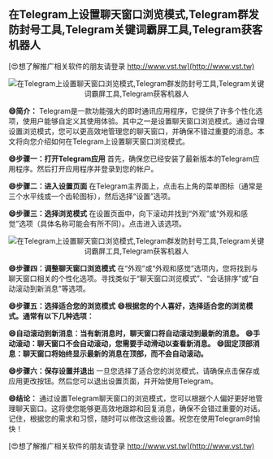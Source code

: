 ## **在Telegram上设置聊天窗口浏览模式,Telegram群发防封号工具,Telegram关键词霸屏工具,Telegram获客机器人**

[😍想了解推广相关软件的朋友请登录 http://www.vst.tw](http://www.vst.tw)

 <center><img src="https://vst.tw/MP4/tuiguang/png/3.png" alt="在Telegram上设置聊天窗口浏览模式,Telegram群发防封号工具,Telegram关键词霸屏工具,Telegram获客机器人"></center>

**😄简介：**
Telegram是一款功能强大的即时通讯应用程序，它提供了许多个性化选项，使用户能够自定义其使用体验。其中之一是设置聊天窗口浏览模式。通过合理设置浏览模式，您可以更高效地管理您的聊天窗口，并确保不错过重要的消息。本文将向您介绍如何在Telegram上设置聊天窗口浏览模式。

**😄步骤一：打开Telegram应用**
首先，确保您已经安装了最新版本的Telegram应用程序。然后打开应用程序并登录到您的帐户。

**😄步骤二：进入设置页面**
在Telegram主界面上，点击右上角的菜单图标（通常是三个水平线或一个齿轮图标），然后选择“设置”选项。

**😄步骤三：选择浏览模式**
在设置页面中，向下滚动并找到“外观”或“外观和感觉”选项（具体名称可能会有所不同）。点击进入该选项。

 <center><img src="https://vst.tw/MP4/tuiguang/png/1.png" alt="在Telegram上设置聊天窗口浏览模式,Telegram群发防封号工具,Telegram关键词霸屏工具,Telegram获客机器人"></center>

**😄步骤四：调整聊天窗口浏览模式**
在“外观”或“外观和感觉”选项内，您将找到与聊天窗口相关的个性化选项。寻找类似于“聊天窗口浏览模式”、“会话排序”或“自动滚动到新消息”等选项。

**😄步骤五：选择适合您的浏览模式**
**😄根据您的个人喜好，选择适合您的浏览模式。通常有以下几种选项：**

**😄自动滚动到新消息：当有新消息时，聊天窗口将自动滚动到最新的消息。**
**😄手动滚动：聊天窗口不会自动滚动，您需要手动滑动以查看新消息。**
**😄固定顶部消息：聊天窗口将始终显示最新的消息在顶部，而不会自动滚动。**

**😄步骤六：保存设置并退出**
一旦您选择了适合您的浏览模式，请确保点击保存或应用更改按钮。然后您可以退出设置页面，并开始使用Telegram。

**😄结论：**
通过设置Telegram聊天窗口的浏览模式，您可以根据个人偏好更好地管理聊天窗口。这将使您能够更高效地跟踪和回复消息，确保不会错过重要的对话。记住，根据您的需求和习惯，随时可以修改这些设置。祝您在使用Telegram时愉快！

[😍想了解推广相关软件的朋友请登录 http://www.vst.tw](http://www.vst.tw)



